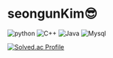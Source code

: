 # seongunKim😎

![python](https://img.shields.io/badge/Python-3776AB.svg?&style=for-the-badge&logo=python&logoColor=#3776AB)
![C++](https://img.shields.io/badge/C++-00599C.svg?&style=for-the-badge&logo=C++&logoColor=#00599C)
![Java](https://img.shields.io/badge/Java-007396.svg?&style=for-the-badge&logo=Java&logoColor=white)
![Mysql](https://img.shields.io/badge/mysql-4479A1.svg?&style=for-the-badge&logo=Mysql&logoColor=#4479A1)



[![Solved.ac Profile](http://mazassumnida.wtf/api/v2/generate_badge?boj=gh8579)](https://solved.ac/gh8579/)
